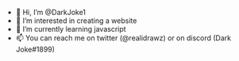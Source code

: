 - 👋 Hi, I’m @DarkJoke1
- 👀 I’m interested in creating a website
- 🌱 I’m currently learning javascript
- 📫 You can reach me on twitter (@realidrawz) or on discord (Dark Joke#1899)

<!---
DarkJoke1/DarkJoke1 is a ✨ special ✨ repository because its `README.md` (this file) appears on your GitHub profile.
You can click the Preview link to take a look at your changes.
--->

